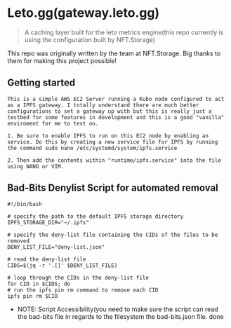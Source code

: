 # Leto.gg(gateway.leto.gg) 

> A caching layer built for the leto metrics engine(this repo currently is using the configuration built by NFT.Storage)

This repo was originally written by the team at NFT.Storage. Big thanks to them for making this project possible!

## Getting started

    This is a simple AWS EC2 Server running a Kubo node configured to act as a IPFS gateway. I totally understand there are much better configurations to set a gateway up with but this is really just a testbed for some features in development and this is a good "vanilla" enviroment for me to test on. 

    1. Be sure to enable IPFS to run on this EC2 node by enabling an service. Do this by creating a new service file for IPFS by running the command sudo nano /etc/systemd/system/ipfs.service

    2. Then add the contents within "runtime/ipfs.service" into the file using NANO or VIM. 

## Bad-Bits Denylist Script for automated removal

    #!/bin/bash

    # specify the path to the default IPFS storage directory
    IPFS_STORAGE_DIR="~/.ipfs"

    # specify the deny-list file containing the CIDs of the files to be removed
    DENY_LIST_FILE="deny-list.json"

    # read the deny-list file
    CIDS=$(jq -r '.[]' $DENY_LIST_FILE)

    # loop through the CIDs in the deny-list file
    for CID in $CIDS; do
    # run the ipfs pin rm command to remove each CID
    ipfs pin rm $CID
    
- NOTE: Script Accessibility(you need to make sure the script can read the bad-bits file in regards to the filesystem the bad-bits.json file. 
done

